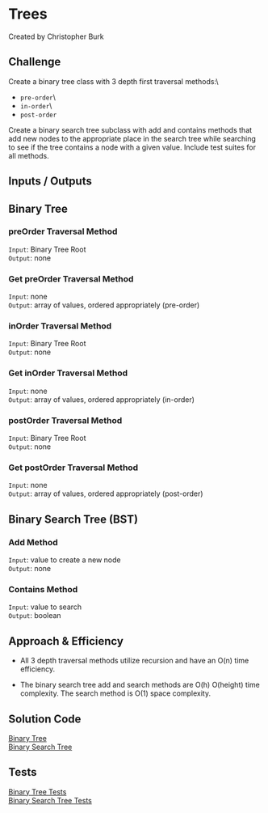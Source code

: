 # Trees

Created by Christopher Burk

## Challenge

Create a binary tree class with 3 depth first traversal methods:\

- `pre-order`\
- `in-order`\
- `post-order`

Create a binary search tree subclass with add and contains methods that add new nodes to the appropriate place in the search tree while searching to see if the tree contains a node with a given value. Include test suites for all methods.

## Inputs / Outputs

## Binary Tree

### preOrder Traversal Method

`Input`: Binary Tree Root\
`Output`: none

### Get preOrder Traversal Method

`Input`: none\
`Output`: array of values, ordered appropriately (pre-order)

### inOrder Traversal Method

`Input`: Binary Tree Root\
`Output`: none

### Get inOrder Traversal Method

`Input`: none\
`Output`: array of values, ordered appropriately (in-order)

### postOrder Traversal Method

`Input`: Binary Tree Root\
`Output`: none

### Get postOrder Traversal Method

`Input`: none\
`Output`: array of values, ordered appropriately (post-order)

## Binary Search Tree (BST)

### Add Method

`Input`: value to create a new node\
`Output`: none

### Contains Method

`Input`: value to search\
`Output`: boolean

## Approach & Efficiency

- All 3 depth traversal methods utilize recursion and have an O(n) time efficiency.

- The binary search tree add and search methods are O(h) O(height) time complexity. The search method is O(1) space complexity.

## Solution Code

[Binary Tree](./binary-tree.js)  
[Binary Search Tree](./binary-search-tree.js)

## Tests

[Binary Tree Tests](./__tests__/binary-tree.test.js)  
[Binary Search Tree Tests](./__tests__/binary-search-tree.test.js)
